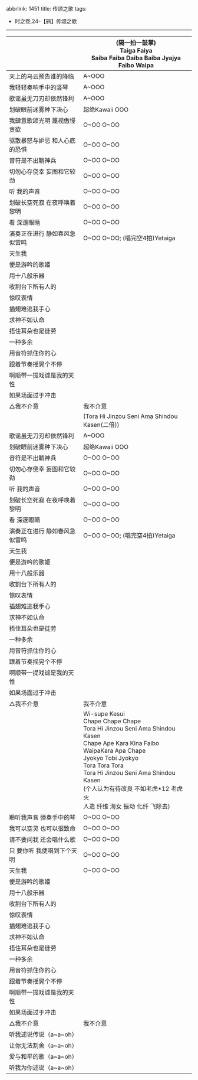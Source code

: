 abbrlink: 1451
title: 传颂之歌
tags:
  - 时之卷,24-【鸫】传颂之歌
---
|      |(隔一拍一鼓掌)<br>Taiga Faiya<br>Saiba Faiba Daiba Baiba Jyajya Faibo Waipa|
|--|--|
|天上的乌云预告谁的降临|A~OOO|
|我轻轻奏响手中的竖琴|A~OOO|
|歌谣虽无刀刃却依然锋利|A~OOO|
|划破眼前迷雾种下决心|超绝Kawaii OOO|
|我肆意歌颂光明 蔑视傲慢贪欲|O~OO O~OO|
|驱散暴怒与妒忌 和人心底的恐惧|O~OO O~OO|
|音符是不出鞘神兵|O~OO O~OO|
|切勿心存侥幸 妄图和它较劲|O~OO O~OO|
|听 我的声音|O~OO O~OO|
|划破长空死寂 在夜呼唤着黎明|O~OO O~OO|
|看 深邃眼睛|O~OO O~OO|
|演奏正在进行 静如春风急似雷鸣|O~OO O~OO; (唱完空4拍)Yetaiga|
|天生我|      |
|便是游吟的歌姬|      |
|用十八般乐器|      |
|收割台下所有人的|      |
|惊叹表情|      |
|插翅难逃我手心|      |
|求神不如认命|      |
|捂住耳朵也是徒劳|      |
|一种多余|      |
|用音符抓住你的心|      |
|跟着节奏摇晃个不停|      |
|啊顺带一提戏谑是我的天性|      |
|如果场面过于冲击|      |
|△我不介意|我不介意|
|      |(Tora Hi Jinzou Seni Ama Shindou Kasen(二倍))|
|歌谣虽无刀刃却依然锋利|A~OOO|
|划破眼前迷雾种下决心|超绝Kawaii OOO|
|音符是不出鞘神兵|O~OO O~OO|
|切勿心存侥幸 妄图和它较劲|O~OO O~OO|
|听 我的声音|O~OO O~OO|
|划破长空死寂 在夜呼唤着黎明|O~OO O~OO|
|看 深邃眼睛|O~OO O~OO|
|演奏正在进行 静如春风急似雷鸣|O~OO O~OO; (唱完空4拍)Yetaiga|
|天生我|      |
|便是游吟的歌姬|      |
|用十八般乐器|      |
|收割台下所有人的|      |
|惊叹表情|      |
|插翅难逃我手心|      |
|求神不如认命|      |
|捂住耳朵也是徒劳|      |
|一种多余|      |
|用音符抓住你的心|      |
|跟着节奏摇晃个不停|      |
|啊顺带一提戏谑是我的天性|      |
|如果场面过于冲击|      |
|△我不介意|我不介意|
|      |Wi-supe Kesui<br>Chape Chape Chape<br>Tora Hi Jinzou Seni Ama Shindou Kasen<br>Chape Ape Kara Kina Faibo WaipaKara Apa Chape<br>Jyokyo Tobi Jyokyo<br>Tora Tora Tora<br>Tora Hi Jinzou Seni Ama Shindou Kasen<br>(个人认为有待改良 不如老虎*12 老虎 火<br>人造 纤维 海女 振动 化纤 飞除去)|
|聆听我声音 弹奏手中的琴|O~OO O~OO|
|我可以空灵 也可以很致命|O~OO O~OO|
|请不要问我 还会唱什么歌|O~OO O~OO|
|只 要你听 我便唱到下个天明|O~OO O~OO|
|天生我|O~OO O~OO|
|便是游吟的歌姬|      |
|用十八般乐器|      |
| 收割台下所有人的|      |
|惊叹表情|      |
|插翅难逃我手心|      |
|求神不如认命|      |
|捂住耳朵也是徒劳|      |
|一种多余|      |
|用音符抓住你的心|      |
|跟着节奏摇晃个不停|      |
|啊顺带一提戏谑是我的天性|      |
|如果场面过于冲击|      |
|△我不介意|我不介意|
|听我述说传说（a~a~oh）|      |
|让你无法割舍（a~a~oh）|      |
|爱与和平的歌（a~a~oh）|      |
|听我为你述说（a~a~oh）|      |
